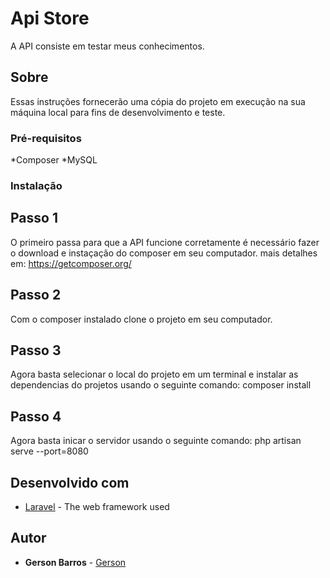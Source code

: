 # Api Store

A API consiste em testar meus conhecimentos.

## Sobre

Essas instruções fornecerão uma cópia do projeto em execução na sua máquina local para fins de desenvolvimento e teste.

### Pré-requisitos

*Composer
*MySQL

### Instalação

## Passo 1
O primeiro passa para que a API funcione corretamente é necessário fazer o download e instaçação do composer em seu computador.
mais detalhes em: https://getcomposer.org/

## Passo 2
Com o composer instalado clone o projeto em seu computador.

## Passo 3
Agora basta selecionar o local do projeto em um terminal e instalar as dependencias do projetos usando o seguinte comando:
composer install

## Passo 4
Agora basta inicar o servidor usando o seguinte comando:
php artisan serve --port=8080


## Desenvolvido com

* [Laravel](https://laravel.com/) - The web framework used


## Autor

* **Gerson Barros** - [Gerson](https://github.com/gbarros1994)
